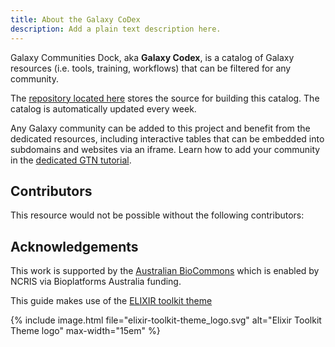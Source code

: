 ```yaml
---
title: About the Galaxy CoDex
description: Add a plain text description here.
---
```


Galaxy Communities Dock, aka **Galaxy Codex**, is a catalog of Galaxy resources (i.e. tools, training, workflows) that can be filtered for any community.

The [repository located here](https://github.com/galaxyproject/galaxy_codex) stores the source for building this catalog. The catalog is automatically updated every week.

Any Galaxy community can be added to this project and benefit from the dedicated resources, including interactive tables that can be embedded into subdomains and websites via an iframe. Learn how to add your community in the [dedicated GTN tutorial](https://training.galaxyproject.org/training-material//topics/dev/tutorials/community-tool-table/tutorial.html).


## Contributors

This resource would not be possible without the following contributors:




## Acknowledgements

This work is supported by the [Australian BioCommons](https://www.biocommons.org.au/) which is enabled by NCRIS via Bioplatforms Australia funding.

This guide makes use of the [ELIXIR toolkit theme](https://github.com/ELIXIR-Belgium/elixir-toolkit-theme)

{% include image.html file="elixir-toolkit-theme_logo.svg" alt="Elixir Toolkit Theme logo" max-width="15em" %}
 

